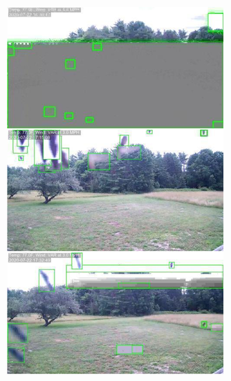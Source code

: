 ![20200722-162623-165628](in/20200722/20200722-162623-165628_0_.jpg)
![20200722-165633-172638](in/20200722/20200722-165633-172638_0_.jpg)
![20200722-172643-175648](in/20200722/20200722-172643-175648_0_.jpg)
